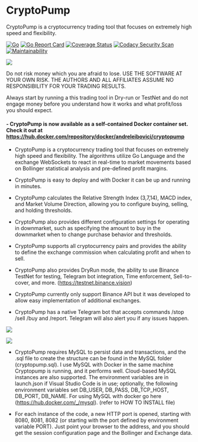 # CryptoPump

CryptoPump is a cryptocurrency trading tool that focuses on extremely high speed and flexibility.

[![Go](https://github.com/aleibovici/cryptopump/actions/workflows/go.yml/badge.svg?branch=main)](https://github.com/aleibovici/cryptopump/actions/workflows/go.yml)
[![Go Report Card](https://goreportcard.com/badge/github.com/aleibovici/cryptopump)](https://goreportcard.com/report/github.com/aleibovici/cryptopump)
[![Coverage Status](https://coveralls.io/repos/github/aleibovici/cryptopump/badge.svg?branch=main)](https://coveralls.io/github/aleibovici/cryptopump?branch=main)
[![Codacy Security Scan](https://github.com/aleibovici/cryptopump/actions/workflows/codacy-analysis.yml/badge.svg?branch=main)](https://github.com/aleibovici/cryptopump/actions/workflows/codacy-analysis.yml)
[![Maintainability](https://api.codeclimate.com/v1/badges/62f86b5a3d94b1e2e355/maintainability)](https://codeclimate.com/github/aleibovici/cryptopump/maintainability)

![](https://github.com/aleibovici/img/blob/main/cryptopump_screen.png?raw=true)

Do not risk money which you are afraid to lose. USE THE SOFTWARE AT YOUR OWN RISK. THE AUTHORS AND ALL AFFILIATES ASSUME NO RESPONSIBILITY FOR YOUR TRADING RESULTS.

Always start by running a this trading tool in Dry-run or TestNet and do not engage money before you understand how it works and what profit/loss you should expect.
#### - CryptoPump is now available as a self-contained Docker container set. Check it out at https://hub.docker.com/repository/docker/andreleibovici/cryptopump

- CryptoPump is a cryptocurrency trading tool that focuses on extremely high speed and flexibility. The algorithms utilize Go Language and the exchange WebSockets to react in real-time to market movements based on Bollinger statistical analysis and pre-defined profit margins.

- CryptoPump is easy to deploy and with Docker it can be up and running in minutes.

- CryptoPump calculates the Relative Strength Index (3,7,14), MACD index, and Market Volume Direction, allowing you to configure buying, selling, and holding thresholds.

- CryptoPump also provides different configuration settings for operating in downmarket, such as specifying the amount to buy in the downmarket when to change purchase behavior and thresholds.

- CryptoPump supports all cryptocurrency pairs and provides the ability to define the exchange commission when calculating profit and when to sell.

- CryptoPump also provides DryRun mode, the ability to use Binance TestNet for testing, Telegram bot integration, Time enforcement, Sell-to-cover, and more. (<https://testnet.binance.vision>)

- CryptoPump currently only support Binance API but it was developed to allow easy implementation of additional exchanges.

- CryptoPump has a native Telegram bot that accepts commands /stop /sell /buy and /report. Telegram will also alert you if any issues happen.

![](https://github.com/aleibovici/img/blob/b2c9390494906b8e83635a5f320dd48f67a48fbd/telegram_screenshot.jpg?raw=true)

![](https://github.com/aleibovici/img/blob/b2c9390494906b8e83635a5f320dd48f67a48fbd/telegram_screenshot.jpg?raw=true)

- CryptoPump requires MySQL to persist data and transactions, and the .sql file to create the structure can be found in the MySQL folder (cryptopump.sql). I use MySQL with Docker in the same machine Cryptopump is running, and it performs well. Cloud-based MySQL instances are also supported. The environment variables are in launch.json if Visual Studio Code is in use; optionally, the following environment variables set DB_USER, DB_PASS, DB_TCP_HOST, DB_PORT, DB_NAME. For using MySQL with docker go here (<https://hub.docker.com/_/mysql>). (refer to HOW TO INSTALL file)

- For each instance of the code, a new HTTP port is opened, starting with 8080, 8081, 8082 (or starting with the port defined by environment variable PORT). Just point your browser to the address, and you should get the session configuration page and the Bollinger and Exchange data.
